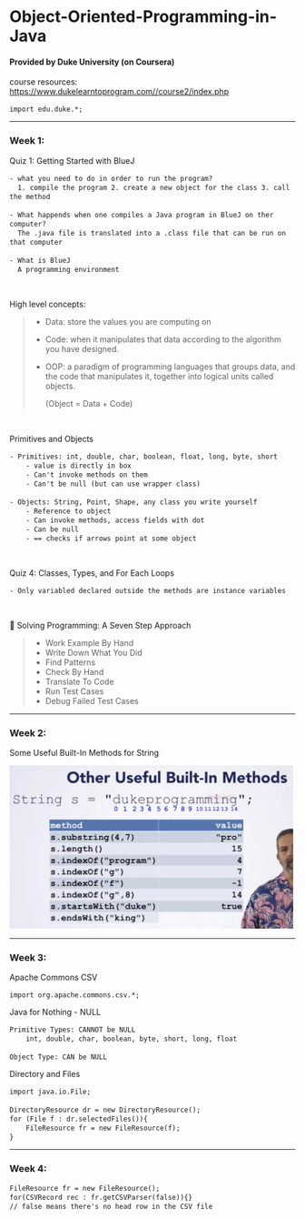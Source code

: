 # Object-Oriented-Programming-in-Java
#### Provided by Duke University (on Coursera)  
course resources:  
https://www.dukelearntoprogram.com//course2/index.php

    import edu.duke.*;


---- 
### Week 1:   
Quiz 1: Getting Started with BlueJ   

    - what you need to do in order to run the program?  
      1. compile the program 2. create a new object for the class 3. call the method  
    
    - What happends when one compiles a Java program in BlueJ on ther computer?
      The .java file is translated into a .class file that can be run on that computer
    
    - What is BlueJ
      A programming environment
&nbsp;

High level concepts:

> - Data: store the values you are computing on
>  - Code: when it manipulates that data according to the algorithm you have designed.
>  - OOP: a paradigm of programming languages that groups data, and the
> code that manipulates it, together into logical units called objects.
> 
>       (Object = Data + Code)

&nbsp;

Primitives and Objects  
    
    - Primitives: int, double, char, boolean, float, long, byte, short
        - value is directly in box
        - Can't invoke methods on them
        - Can't be null (but can use wrapper class)
    
    - Objects: String, Point, Shape, any class you write yourself
        - Reference to object
        - Can invoke methods, access fields with dot
        - Can be null
        - == checks if arrows point at some object
&nbsp;

Quiz 4: Classes, Types, and For Each Loops  
    
    - Only variabled declared outside the methods are instance variables
&nbsp;

:facepunch: Solving Programming: A Seven Step Approach

> - Work Example By Hand
> - Write Down What You Did
> - Find Patterns
> - Check By Hand
> - Translate To Code
> - Run Test Cases
> - Debug Failed Test Cases
&nbsp;

---- 
### Week 2:  
Some Useful Built-In Methods for String
    

<img src="./String.png" alt="string" width="500"/> 

---- 
### Week 3:  
Apache Commons CSV

	import org.apache.commons.csv.*;


Java for Nothing - NULL

	Primitive Types: CANNOT be NULL
		int, double, char, boolean, byte, short, long, float

	Object Type: CAN be NULL

Directory and Files

	import java.io.File;

	DirectoryResource dr = new DirectoryResource();
	for (File f : dr.selectedFiles()){
		FileResource fr = new FileResource(f);
	}

---- 
### Week 4:  

	FileResource fr = new FileResource();
	for(CSVRecord rec : fr.getCSVParser(false)){}
	// false means there's no head row in the CSV file
